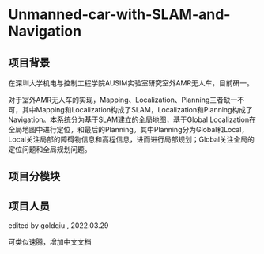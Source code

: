 # Unmanned-car-with-SLAM-and-Navigation
## 项目背景

在深圳大学机电与控制工程学院AUSIM实验室研究室外AMR无人车，目前研一。

对于室外AMR无人车的实现，Mapping、Localization、Planning三者缺一不可，其中Mapping和Localization构成了SLAM，Localization和Planning构成了Navigation。本系统分为基于SLAM建立的全局地图，基于Global Localization在全局地图中进行定位，和最后的Planning。其中Planning分为Global和Local，Local关注局部的障碍物信息和高程信息，进而进行局部规划；Global关注全局的定位问题和全局规划问题。

## 项目分模块



## 项目人员



edited by goldqiu , 2022.03.29





可类似速腾，增加中文文档
